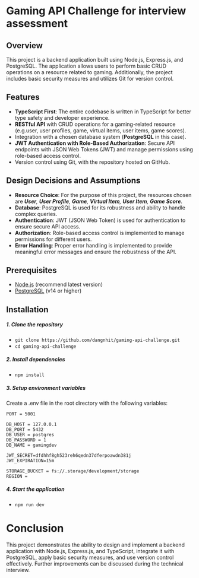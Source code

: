 #  Gaming API Challenge for interview assessment

## Overview
This project is a backend application built using Node.js, Express.js, and PostgreSQL. The application allows users to perform basic CRUD operations on a resource related to gaming. Additionally, the project includes basic security measures and utilizes Git for version control.

## Features

- **TypeScript First**: The entire codebase is written in TypeScript for better type safety and developer experience.
- **RESTful API** with CRUD operations for a gaming-related resource (e.g.user, user profiles, game, virtual items, user items, game scores).
- Integration with a chosen database system (**PostgreSQL** in this case).
- **JWT Authentication with Role-Based Authorization**: Secure API endpoints with JSON Web Tokens (JWT) and manage permissions using role-based access control.
- Version control using Git, with the repository hosted on GitHub.

## Design Decisions and Assumptions

- **Resource Choice**: For the purpose of this project, the resources chosen are ***User**, **User Profile**, **Game**, **Virtual Item**, **User Item**, **Game Score***.
- **Database**: PostgreSQL is used for its robustness and ability to handle complex queries.
- **Authentication**: JWT (JSON Web Token) is used for authentication to ensure secure API access.
- **Authorization**: Role-based access control is implemented to manage permissions for different users.
- **Error Handling**: Proper error handling is implemented to provide meaningful error messages and ensure the robustness of the API.

## Prerequisites
- [Node.js](https://nodejs.org/en) (recommend latest version)
- [PostgreSQL](https://www.postgresql.org/download/) (v14 or higher)

## Installation
##### 1. Clone the repository
- `git clone https://github.com/dangnhit/gaming-api-challenge.git`
- `cd gaming-api-challenge`

##### 2. Install dependencies
- `npm install`

##### 3. Setup environment variables
Create a .env file in the root directory with the following variables:

```
PORT = 5001

DB_HOST = 127.0.0.1
DB_PORT = 5432
DB_USER = postgres
DB_PASSWORD = 1
DB_NAME = gamingdev

JWT_SECRET=dfdhhf8gh523reh6qedn37dferpoawdn381j
JWT_EXPIRATION=15m

STORAGE_BUCKET = fs://.storage/development/storage
REGION = 
```

##### 4. Start the application
- `npm run dev`

# Conclusion
This project demonstrates the ability to design and implement a backend application with Node.js, Express.js, and TypeScript, integrate it with PostgreSQL, apply basic security measures, and use version control effectively. Further improvements can be discussed during the technical interview.
